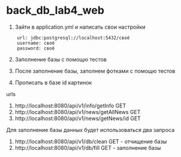 # back_db_lab4_web

1. Зайти в application.yml и написать свои настройки
```
    url: jdbc:postgresql://localhost:5432/своё
    username: своё
    password: своё
```

2. Заполнение базы с помощю тестов

3. После заполнение базы, заполнем фотками с помощю тестов

4. Прописать в базе id картинок


urls

1. http://localhost:8080/api/v1/info/getInfo GET
2. http://localhost:8080/api/v1/news/getAllNews GET
3. http://localhost:8080/api/v1/news/getNews/id GET


Для заполнение базы данных будет использоваться два запроса

1. http://localhost:8080/api/v1/db/clean GET - отчищение базы
2. http://localhost:8080/api/v1/db/fill GET - заполнение базы

    


    